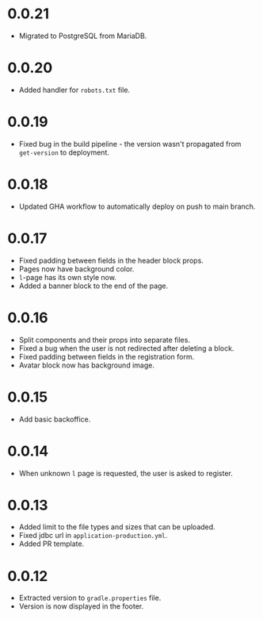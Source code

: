 # 0.0.21

* Migrated to PostgreSQL from MariaDB.

# 0.0.20

* Added handler for `robots.txt` file.

# 0.0.19

* Fixed bug in the build pipeline - the version wasn't propagated from `get-version` to deployment. 

# 0.0.18

* Updated GHA workflow to automatically deploy on push to main branch.

# 0.0.17

* Fixed padding between fields in the header block props. 
* Pages now have background color. 
* `l`-page has its own style now. 
* Added a banner block to the end of the page. 

# 0.0.16

* Split components and their props into separate files. 
* Fixed a bug when the user is not redirected after deleting a block.
* Fixed padding between fields in the registration form. 
* Avatar block now has background image. 

# 0.0.15

* Add basic backoffice. 

# 0.0.14

* When unknown `l` page is requested, the user is asked to register. 

# 0.0.13

* Added limit to the file types and sizes that can be uploaded.
* Fixed jdbc url in `application-production.yml`.
* Added PR template.

# 0.0.12

* Extracted version to `gradle.properties` file.
* Version is now displayed in the footer. 
